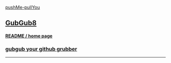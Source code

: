 <style>

#menu p { margin: 0 }

</style>


[pushMe-pullYou]( https://pushme-pullyou.github.io )

## [GubGub8]( index.html )

#### [README / home page]( #README.md )

### [gubgub your github grubber]( #./menu/menu-view-github-search.md )

***

